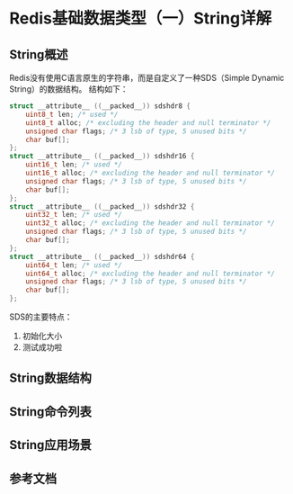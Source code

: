 # Redis基础数据类型（一）String详解

## String概述

Redis没有使用C语言原生的字符串，而是自定义了一种SDS（Simple Dynamic String）的数据结构。
结构如下：
```c                                                                                                                                                                                                              
struct __attribute__ ((__packed__)) sdshdr8 {
    uint8_t len; /* used */
    uint8_t alloc; /* excluding the header and null terminator */
    unsigned char flags; /* 3 lsb of type, 5 unused bits */
    char buf[];
};
struct __attribute__ ((__packed__)) sdshdr16 {
    uint16_t len; /* used */
    uint16_t alloc; /* excluding the header and null terminator */
    unsigned char flags; /* 3 lsb of type, 5 unused bits */
    char buf[];
};
struct __attribute__ ((__packed__)) sdshdr32 {
    uint32_t len; /* used */
    uint32_t alloc; /* excluding the header and null terminator */
    unsigned char flags; /* 3 lsb of type, 5 unused bits */
    char buf[];
};
struct __attribute__ ((__packed__)) sdshdr64 {
    uint64_t len; /* used */
    uint64_t alloc; /* excluding the header and null terminator */
    unsigned char flags; /* 3 lsb of type, 5 unused bits */
    char buf[];
};
```
SDS的主要特点：
1. 初始化大小
2. 测试成功啦

## String数据结构

## String命令列表

## String应用场景

## 参考文档
